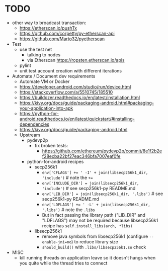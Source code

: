 # TODO

 * other way to broadcast transaction:
   * https://etherscan.io/pushTx
   * https://github.com/corpetty/py-etherscan-api
   * https://github.com/Marto32/pyetherscan
 * Test
   * use the test net
     * talking to nodes
     * via Etherscan https://ropsten.etherscan.io/apis
   * pylint
   * unit test account creation with different iterations
 * Automate / Document dev requirements
   * Automate VM or Docker
   * https://developer.android.com/studio/run/device.html
   * https://stackoverflow.com/a/5510745/185510
   * https://buildozer.readthedocs.io/en/latest/installation.html
   * https://kivy.org/docs/guide/packaging-android.html#packaging-your-application-into-apk
   * https://python-for-android.readthedocs.io/en/latest/quickstart/#installing-dependencies
   * https://kivy.org/docs/guide/packaging-android.html
   * Upstream
     * pydevp2p
       * fix broken tests:
         * https://github.com/ethereum/pydevp2p/commit/8e1f2b2ef28ecba22bf27eac346bfa7007eaf0fe
     * python-for-android recipes
       * secp256k1
         * `env['CFLAGS'] += ' -I' + join(libsecp256k1_dir, 'include')` # note the `+=`
         * `env['INCLUDE_DIR'] = join(libsecp256k1_dir, 'include')` # see secp256k1-py README.md
         * `env['LIB_DIR'] = join(libsecp256k1_dir, '.libs')` # see secp256k1-py README.md
         * `env['LDFLAGS'] += ' -L' + join(libsecp256k1_dir, '.libs')` # note the `.libs`
         * But in fact passing the library path ("LIB_DIR" and "LDFLAGS") may not be required
           because libsecp256k1 recipe has `self.install_libs(arch, *libs)`
       * libsecp256k1
         * remove java symbols from libsecp256k1 (configure `--enable-jni=no`) to reduce library size
         * `should_build()` with `.libs/libsecp256k1.so` check
 * MISC
   * kill running threads on application leave
     so it doesn't hangs when you quite while the thread tries to connect
